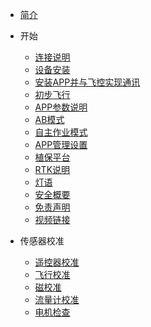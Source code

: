 <!-- docs/_sidebar.md -->

- [简介](content_ch/)

- 开始
  - [连接说明](content_ch/introduction/connect.md)
  - [设备安装](content_ch/introduction/quickstart.md)
  - [安装APP并与飞控实现通讯](content_ch/introduction/app/appdownload.md)
  - [初步飞行](content_ch/introduction/fly.md)
  - [APP参数说明](content_ch/introduction/APPpar.md)
  - [AB模式](content_ch/introduction/ABmode.md)
  - [自主作业模式](content_ch/introduction/AUTOmode.md)
  - [APP管理设置](content_ch/introduction/APPuser.md)
  - [植保平台](content_ch/introduction/AGplatform.md)
  - [RTK说明](content_ch/introduction/RTK.md)
  - [灯语](content_ch/introduction/light.md)
  - [安全概要](content_ch/introduction/sercurity.md)
  - [免责声明](content_ch/introduction/satament.md)
  - [视频链接]( )
- 传感器校准
  - [遥控器校准](content_ch/introduction/calibration/remote_calib.md)
  - [飞行校准](content_ch/introduction/calibration/fly_calib.md)
  - [磁校准](content_ch/introduction/calibration/mag_calib.md)
  - [流量计校准](content_ch/introduction/calibration/flow_calib.md)
  - [电机检查](content_ch/introduction/calibration/motor_calib.md)
